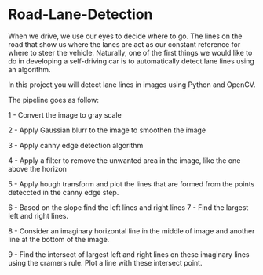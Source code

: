 # Road-Lane-Detection

When we drive, we use our eyes to decide where to go.  The lines on the road that show us where the lanes are act as our constant reference for where to steer the vehicle.  Naturally, one of the first things we would like to do in developing a self-driving car is to automatically detect lane lines using an algorithm.

In this project you will detect lane lines in images using Python and OpenCV.

The pipeline goes as follow: 

1 - Convert the image to gray scale

2 - Apply Gaussian blurr to the image to smoothen the image

3 - Apply canny edge detection algorithm

4 - Apply a filter to remove the unwanted area in the image, like the one above the horizon

5 - Apply hough transform and plot the lines that are formed from the points deteccted in the canny edge step.

6 - Based on the slope find the left lines and right lines
7 - Find the largest left and right lines.

8 - Consider an imaginary horizontal line in the middle of image and another line at the bottom of the image.

9 - Find the intersect of largest left and right lines on these imaginary lines using the cramers rule. Plot a line with these intersect point.
